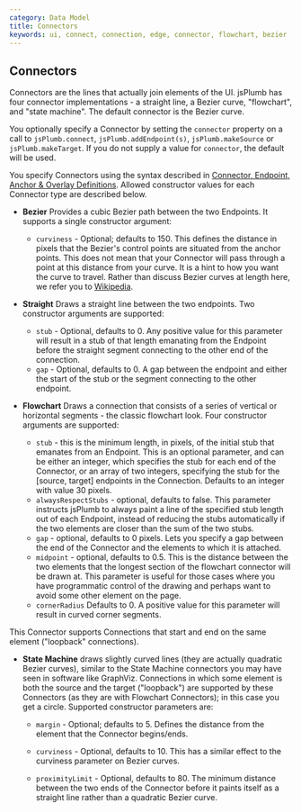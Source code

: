 ```yaml
---
category: Data Model
title: Connectors
keywords: ui, connect, connection, edge, connector, flowchart, bezier
---
```


## Connectors
Connectors are the lines that actually join elements of the UI.  jsPlumb has four connector implementations - a straight 
line, a Bezier curve, "flowchart", and "state machine".  The default connector is the Bezier curve.

You optionally specify a Connector by setting the `connector` property on a call to `jsPlumb.connect`, 
`jsPlumb.addEndpoint(s)`, `jsPlumb.makeSource` or `jsPlumb.makeTarget`. If you do not supply a value for `connector`, 
the default will be used.

You specify Connectors using the syntax described in
[Connector, Endpoint, Anchor & Overlay Definitions](basic-concepts#definitions). Allowed constructor values for each 
Connector type are described below.


- **Bezier** Provides a cubic Bezier path between the two Endpoints. It supports a single constructor argument:
    - `curviness` - Optional; defaults to 150. This defines the distance in pixels that the Bezier's control points are 
    situated from the anchor points.  This does not mean that your Connector will pass through a point at this distance 
    from your curve.  It is a hint to how you want the curve to travel. Rather than discuss Bezier curves at length 
    here, we refer you to [Wikipedia](http://en.wikipedia.org/wiki/B%C3%A9zier_curve).
			
- **Straight** Draws a straight line between the two endpoints. Two constructor arguments are supported:

    - `stub` - Optional, defaults to 0. Any positive value for this parameter will result in a stub of that length 
    emanating from the Endpoint before the straight segment connecting to the other end of the connection.
    - `gap` - Optional, defaults to 0. A gap between the endpoint and either the start of the stub or the segment 
        connecting to the other endpoint.

- **Flowchart** Draws a connection that consists of a series of vertical or horizontal segments - the classic flowchart 
look. Four constructor arguments are supported:
    - `stub` - this is the minimum length, in pixels, of the initial stub that emanates from an Endpoint.  This is an 
    optional parameter, and can be either an integer, which specifies the stub for each end of the Connector, or an 
    array of two integers, specifying the stub for the [source, target] endpoints in the Connection.  Defaults to an 
    integer with value 30 pixels.
    - `alwaysRespectStubs` - optional, defaults to false. This parameter instructs jsPlumb to always paint a line of 
    the specified stub length out of each Endpoint, instead of reducing the stubs automatically if the two elements are 
    closer than the sum of the two stubs.
    - `gap` - optional, defaults to 0 pixels. Lets you specify a gap between the end of the Connector and the elements 
    to which it is attached.
    - `midpoint` - optional, defaults to 0.5. This is the distance between the two elements that the longest section 
    of the flowchart connector will be drawn at.  This parameter is useful for those cases where you have programmatic 
    control of the drawing and perhaps want to avoid some other element on the page.
    - `cornerRadius` Defaults to 0. A positive value for this parameter will result in curved corner segments.
    
This Connector supports Connections that start and end on the same element ("loopback" connections).

- **State Machine** draws slightly curved lines (they are actually quadratic Bezier curves), similar to the State 
Machine connectors you may have seen in software like GraphViz.  Connections in which some element is both the 
source and the target ("loopback") are supported by these Connectors (as they are with Flowchart Connectors); in 
this case you get a circle. Supported constructor parameters are:

    - `margin` - Optional; defaults to 5.  Defines the distance from the element that the Connector begins/ends.
			
    - `curviness` - Optional, defaults to 10.  This has a similar effect to the curviness parameter on Bezier curves.
                  
    - `proximityLimit` - Optional, defaults to 80.  The minimum distance between the two ends of the Connector before 
    it paints itself as a straight line rather than a quadratic Bezier curve.
